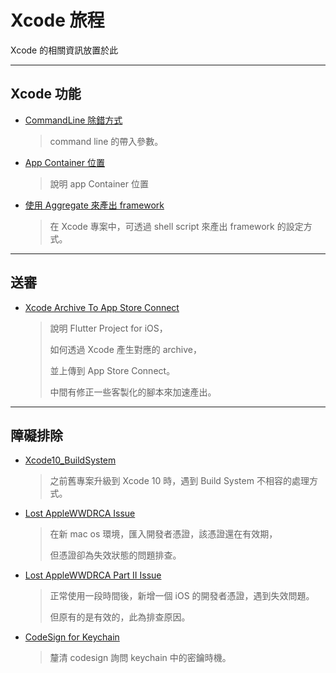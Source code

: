 # Xcode 旅程

Xcode 的相關資訊放置於此

---

## Xcode 功能

- [CommandLine 除錯方式](./CommandLineDebug/README.md)
  
  > command line 的帶入參數。

- [App Container 位置](./AppContainerPos/README.md)

  > 說明 app Container 位置

- [使用 Aggregate 來產出 framework](./ExportedFrameworkWithAggregate/README.md)

  > 在 Xcode 專案中，可透過 shell script 來產出 framework 的設定方式。

---

## 送審

- [Xcode Archive To App Store Connect](./Xcode_Archive_Upload_To_AppStoreConnect_Using_FlutterProject/README.md)

  > 說明 Flutter Project for iOS，
  >
  > 如何透過 Xcode 產生對應的 archive，
  >
  > 並上傳到 App Store Connect。
  >
  > 中間有修正一些客製化的腳本來加速產出。

---

## 障礙排除

- [Xcode10_BuildSystem](./Xcode10_BuildSystem/README.md)

  > 之前舊專案升級到 Xcode 10 時，遇到 Build System 不相容的處理方式。

- [Lost AppleWWDRCA Issue](./Lost_AppleWWDRCA_Issue/README.md)

  > 在新 mac os 環境，匯入開發者憑證，該憑證還在有效期，
  >
  > 但憑證卻為失效狀態的問題排查。

- [Lost AppleWWDRCA Part II Issue](./Lost_AppleWWDRCA_PartII_Issue/README.md)

  > 正常使用一段時間後，新增一個 iOS 的開發者憑證，遇到失效問題。
  >
  > 但原有的是有效的，此為排查原因。

- [CodeSign for Keychain](./CodeSignForKeychain/README.md)

  > 釐清 codesign 詢問 keychain 中的密鑰時機。
